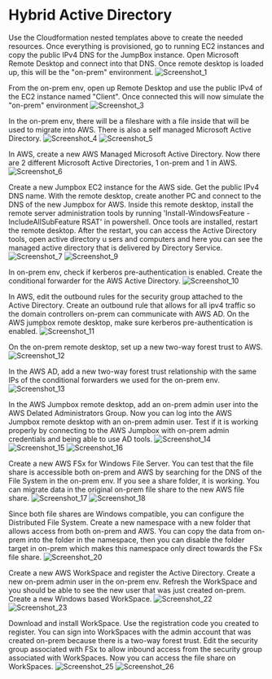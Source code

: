 # Hybrid Active Directory
Use the Cloudformation nested templates above to create the needed resources. Once everything is provisioned, go to running EC2 instances and copy the public IPv4 DNS for the JumpBox instance. Open Microsoft Remote Desktop and connect into that DNS. Once remote desktop is loaded up, this will be the "on-prem" environment. 
![Screenshot_1](https://user-images.githubusercontent.com/109190196/223593947-e20a01bb-1dd0-4b4b-9b03-35b482ff064e.jpg)

From the on-prem env, open up Remote Desktop and use the public IPv4 of the EC2 instance named "Client". Once connected this will now simulate the "on-prem" environment
![Screenshot_3](https://user-images.githubusercontent.com/109190196/223593996-003ebc94-0339-4912-a514-19432202ce8d.jpg)

In the on-prem env, there will be a fileshare with a file inside that will be used to migrate into AWS. There is also a self managed Microsoft Active Directory.
![Screenshot_4](https://user-images.githubusercontent.com/109190196/223594069-8ac1169a-3c56-495f-b172-7dda6d57d748.jpg)
![Screenshot_5](https://user-images.githubusercontent.com/109190196/223594144-d082f322-f807-420f-a2f0-6089ca209ba0.jpg)

In AWS, create a new AWS Managed Microsoft Active Directory. Now there are 2 different Microsoft Active Directories, 1 on-prem and 1 in AWS.
![Screenshot_6](https://user-images.githubusercontent.com/109190196/223594152-bcf7e315-44aa-4485-a05e-9a90c9feb693.jpg)

Create a new Jumpbox EC2 instance for the AWS side. Get the public IPv4 DNS name. With the remote desktop, create another PC and connect to the DNS of the new Jumpbox for AWS. Inside this remote desktop, install the remote server administration tools by running 'Install-WindowsFeature -IncludeAllSubFeature RSAT' in powershell. Once tools are installed, restart the remote desktop. After the restart, you can access the Active Directory tools, open active directory u sers and computers and here you can see the managed active directory that is delivered by Directory Service.
![Screenshot_7](https://user-images.githubusercontent.com/109190196/223594188-acf4d58a-fde5-486e-9469-17b6c59aa651.jpg)
![Screenshot_9](https://user-images.githubusercontent.com/109190196/223594278-784b9244-2951-4ef9-95d0-77df9e4aacd3.jpg)

In on-prem env, check if kerberos pre-authentication is enabled. Create the conditional forwarder for the AWS Active Directory.
![Screenshot_10](https://user-images.githubusercontent.com/109190196/223594344-2628ed61-3589-48ed-bcc6-ecc4a4362069.jpg)

In AWS, edit the outbound rules for the security group attached to the Active Directory. Create an outbound rule that allows for all ipv4 traffic so the domain controllers on-prem can communicate with AWS AD. On the AWS jumpbox remote desktop, make sure kerberos pre-authentication is enabled.
![Screenshot_11](https://user-images.githubusercontent.com/109190196/223594387-9da8195a-76ec-4bf3-a9f0-036f590536bc.jpg)

On the on-prem remote desktop, set up a new two-way forest trust to AWS.  
![Screenshot_12](https://user-images.githubusercontent.com/109190196/223594414-fe2ec188-e829-4613-a212-ddfeaa978ddf.jpg)

In the AWS AD, add a new two-way forest trust relationship with the same IPs of the conditional forwarders we used for the on-prem env.
![Screenshot_13](https://user-images.githubusercontent.com/109190196/223594439-78d7b03e-61dc-44be-832a-338a26a72d20.jpg)

In the AWS Jumpbox remote desktop, add an on-prem admin user into the AWS Delated Administrators Group. Now you can log into the AWS Jumpbox remote desktop with an on-prem admin user. Test if it is working properly by connecting to the AWS Jumpbox with on-prem admin credentials and being able to use AD tools. 
![Screenshot_14](https://user-images.githubusercontent.com/109190196/223594522-0f3bc420-efa5-450a-bace-4e6618aa85b6.jpg)
![Screenshot_15](https://user-images.githubusercontent.com/109190196/223594576-00befd9b-65fb-4a3e-babb-33bdce30f09b.jpg)
![Screenshot_16](https://user-images.githubusercontent.com/109190196/223594587-031e5457-06ee-432d-89ce-7469007a8b20.jpg)

Create a new AWS FSx for Windows File Server. You can test that the file share is accessible both on-prem and AWS by searching for the DNS of the File System in the on-prem env. If you see a share folder, it is working. You can migrate data in the original on-prem file share to the new AWS file share. 
![Screenshot_17](https://user-images.githubusercontent.com/109190196/223594611-8530cb69-4cbc-4b9d-bc85-cad54734f87f.jpg)
![Screenshot_18](https://user-images.githubusercontent.com/109190196/223594639-e9e27cab-42be-4762-9be9-598f0e273a1a.jpg)

Since both file shares are Windows compatible, you can configure the Distributed File System. Create a new namespace with a new folder that allows access from both on-prem and AWS. You can copy the data from on-prem into the folder in the namespace, then you can disable the folder target in on-prem which makes this namespace only direct towards the FSx file share. 
![Screenshot_20](https://user-images.githubusercontent.com/109190196/223594720-884ae387-3ddc-496f-b12d-6d12097b06d8.jpg)

Create a new AWS WorkSpace and register the Active Directory. Create a new on-prem admin user in the on-prem env. Refresh the WorkSpace and you should be able to see the new user that was just created on-prem. Create a new Windows based WorkSpace. 
![Screenshot_22](https://user-images.githubusercontent.com/109190196/223594853-977d7174-52cc-4873-b785-48820b63dae5.jpg)
![Screenshot_23](https://user-images.githubusercontent.com/109190196/223594871-2091ff4e-051d-450e-a4fd-a2953d59618a.jpg)

Download and install WorkSpace. Use the registration code you created to register. You can sign into WorkSpaces with the admin account that was created on-prem because there is a two-way forest trust. Edit the security group associated with FSx to allow inbound access from the security group associated with WorkSpaces. Now you can access the file share on WorkSpaces.
![Screenshot_25](https://user-images.githubusercontent.com/109190196/223594940-24a9edc4-ace2-4109-9594-abdf13a3bbe2.jpg)
![Screenshot_26](https://user-images.githubusercontent.com/109190196/223594947-f86f9ea1-d049-401d-9795-a70ad1e692a9.jpg)

